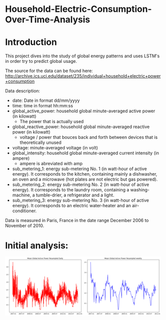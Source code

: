 # Household-Electric-Consumption-Over-Time-Analysis

# Introduction

This project dives into the study of global energy patterns and uses LSTM's in order try to predict global usage.

The source for the data can be found here: http://archive.ics.uci.edu/dataset/235/individual+household+electric+power+consumption

Data description: 

- date: Date in format dd/mm/yyyy
- time: time in format hh:mm:ss
- global_active_power: household global minute-averaged active power (in kilowatt)
    - The power that is actually used 
- global_reactive_power: household global minute-averaged reactive power (in kilowatt)
    - voltage / power that bouces back and forth between devices that is theoretically unused
- voltage: minute-averaged voltage (in volt)
- global_intensity: household global minute-averaged current intensity (in ampere)
    - ampere is abreviated with amp 
- sub_metering_1: energy sub-metering No. 1 (in watt-hour of active energy). It corresponds to the kitchen, containing mainly a dishwasher, an oven and a microwave (hot plates are not electric but gas powered).
- sub_metering_2: energy sub-metering No. 2 (in watt-hour of active energy). It corresponds to the laundry room, containing a washing-machine, a tumble-drier, a refrigerator and a light.
- sub_metering_3: energy sub-metering No. 3 (in watt-hour of active energy). It corresponds to an electric water-heater and an air-conditioner.

Data is measured in Paris, France in the date range December 2006 to November of 2010. 

# Initial analysis: 

![](graphs/Screenshot%202023-07-20%20at%207.44.46%20PM.png)

